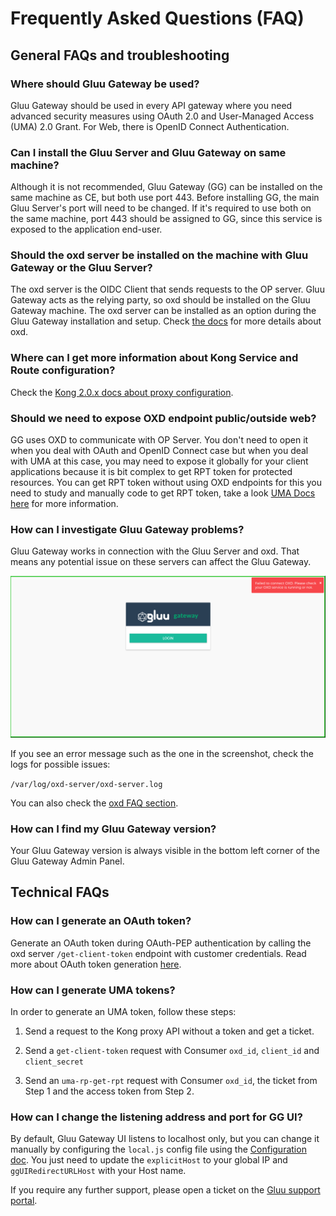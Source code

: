 # Frequently Asked Questions (FAQ)

## General FAQs and troubleshooting

### Where should Gluu Gateway be used?
Gluu Gateway should be used in every API gateway where you need advanced security measures using OAuth 2.0 and User-Managed Access (UMA) 2.0 Grant. For Web, there is OpenID Connect Authentication. 

### Can I install the Gluu Server and Gluu Gateway on same machine?
Although it is not recommended, Gluu Gateway (GG) can be installed on the same machine as CE, but both use port 443. Before installing GG, the main Gluu Server's port will need to be changed. If it's required to use both on the same machine, port 443 should be assigned to GG, since this service is exposed to the application end-user.

### Should the oxd server be installed on the machine with Gluu Gateway or the Gluu Server?
The oxd server is the OIDC Client that sends requests to the OP server. Gluu Gateway acts as the relying party, so oxd should be installed on the Gluu Gateway machine. The oxd server can be installed as an option during the Gluu Gateway installation and setup. Check [the docs](https://gluu.org/docs/oxd/4.0/) for more details about oxd. 

### Where can I get more information about Kong Service and Route configuration?
Check the [Kong 2.0.x docs about proxy configuration](https://docs.konghq.com/2.0.x/proxy/).

### Should we need to expose OXD endpoint public/outside web?
GG uses OXD to communicate with OP Server. You don't need to open it when you deal with OAuth and OpenID Connect case but when you deal with UMA at this case, you may need to expose it globally for your client applications because it is bit complex to get RPT token for protected resources. You can get RPT token without using OXD endpoints for this you need to study and manually code to get RPT token, take a look [UMA Docs here](https://docs.kantarainitiative.org/uma/wg/rec-oauth-uma-grant-2.0.html) for more information. 

### How can I investigate Gluu Gateway problems?
Gluu Gateway works in connection with the Gluu Server and oxd. That means any potential issue on these servers can affect the Gluu Gateway.

![](./img/10_oxd_error_faq.png)

If you see an error message such as the one in the screenshot, check the logs for possible issues:

`/var/log/oxd-server/oxd-server.log`

You can also check the [oxd FAQ section](https://gluu.org/docs/oxd/faq).

### How can I find my Gluu Gateway version?
Your Gluu Gateway version is always visible in the bottom left corner of the Gluu Gateway Admin Panel. 

## Technical FAQs

### How can I generate an OAuth token?
Generate an OAuth token during OAuth-PEP authentication by calling the oxd server `/get-client-token` endpoint with customer credentials. Read more about OAuth token generation [here](https://gluu.org/docs/oxd/api/#get-client-token).

### How can I generate UMA tokens?
In order to generate an UMA token, follow these steps:  

1. Send a request to the Kong proxy API without a token and get a ticket.  

1. Send a `get-client-token` request with Consumer `oxd_id`, `client_id` and `client_secret`   

1. Send an `uma-rp-get-rpt` request with Consumer `oxd_id`, the ticket from Step 1 and the access token from Step 2.  

### How can I change the listening address and port for GG UI?
By default, Gluu Gateway UI listens to localhost only, but you can change it manually by configuring the `local.js` config file using the [Configuration doc](./configuration.md#admin-gui-portal-konga). You just need to update the `explicitHost` to your global IP and `ggUIRedirectURLHost` with your Host name.
 
 
If you require any further support, please open a ticket on the [Gluu support portal](https://support.gluu.org).
